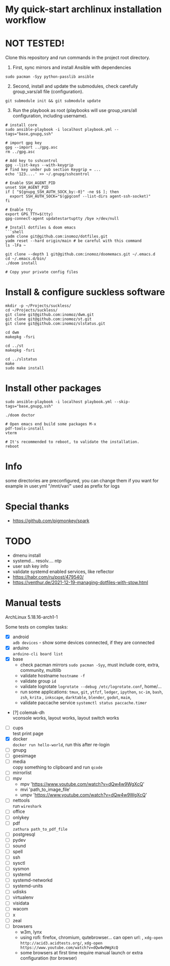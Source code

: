 # My quick-start archlinux installation workflow

# NOT TESTED!

Clone this repository and run commands in the project root directory.

1. First, sync mirrors and install Ansible with dependencies

```shell
sudo pacman -Syy python-passlib ansible
```

2. Second, install and update the submodules, check carefully group_vars/all file (configuration).

```shell
git submodule init && git submodule update
```

3. Run the playbook as root (playbooks will use group_vars/all configuration, including username).

```shell
# install core
sudo ansible-playbook -i localhost playbook.yml --tags="base,gnupg,ssh"

# import gpg key
gpg --import ../gpg.asc
rm ../gpg.asc

# Add key to sshcontrol
gpg --list-keys --with-keygrip
# find key under pub section Keygrip = ...
echo '123....' >> ~/.gnupg/sshcontrol

# Enable SSH_AGENT_PID
unset SSH_AGENT_PID
if [ "${gnupg_SSH_AUTH_SOCK_by:-0}" -ne $$ ]; then
  export SSH_AUTH_SOCK="$(gpgconf --list-dirs agent-ssh-socket)"
fi

# Enable tty
export GPG_TTY=$(tty)
gpg-connect-agent updatestartuptty /bye >/dev/null

# Install dotfiles & doom emacs
```shell
yadm clone git@github.com:inomoz/dotfiles.git
yadm reset --hard origin/main # be careful with this command
ls -lFa ~

git clone --depth 1 git@github.com:inomoz/doomemacs.git ~/.emacs.d
cd ~/.emacs.d/bin/
./doom install

# Copy your private config files
```

# Install & configure suckless software
```shell
mkdir -p ~/Projects/suckless/
cd ~/Projects/suckless/
git clone git@github.com:inomoz/dwm.git
git clone git@github.com:inomoz/st.git
git clone git@github.com:inomoz/slstatus.git

cd dwm
makepkg -fsri

cd ../st
makepkg -fsri

cd ../slstatus
make
sudo make install
```

# Install other packages
```shell
sudo ansible-playbook -i localhost playbook.yml --skip-tags="base,gnupg,ssh"

./doom doctor

# Open emacs end build some packages M-x
pdf-tools-install
vterm

# It's recommended to reboot, to validate the installation.
reboot
```

# Info

some directories are preconfigured, you can change them if you want
for example in user.yml "/mnt/var/" used as prefix for logs

# Special thanks

- https://github.com/pigmonkey/spark

# TODO
- dmenu install
- systemd... resolv.... ntp
- user ssh key info
- validate systemd enabled services, like reflector
- https://habr.com/ru/post/479540/
- https://venthur.de/2021-12-19-managing-dotfiles-with-stow.html

# Manual tests

ArchLinux 5.18.16-arch1-1

Some tests on complex tasks:
- [x] android  
  `adb devices` - show some devices connected, if they are connected
- [x] arduino  
  `arduino-cli board list`
- [x] base  
  - check pacman mirrors `sudo pacman -Syy`, must include core, extra, community, multilib
  - validate hostname `hostname -f`
  - validate group `id`
  - validate logrotate `logrotate --debug /etc/logrotate.conf`, home/...
  - run some applications: `tmux`, `git`, `ytfzf`, `ledger`, `ipython`, `sc-im`,  `bash`, `zsh`,  `krita`
    , `inkscape`, `darktable`, `blender`, `godot`, `maim`,
  - validate paccache service `systemctl status paccache.timer`
- [?] colemak-dh  
  vconsole works, layout works, layout switch works
- [ ] cups  
  test print page
- [x] docker  
  `docker run hello-world`, run this after re-login
- [ ] gnupg
- [ ] goesimage
- [ ] media  
  copy something to clipboard and run `qcode`
- [ ] mirrorlist
- [ ] mpv
  - mpv 'https://www.youtube.com/watch?v=dQw4w9WgXcQ'
  - mvi 'path_to_image_file'
  - umpv 'https://www.youtube.com/watch?v=dQw4w9WgXcQ'
- [ ] nettools  
  run `wireshark`
- [ ] office
- [ ] onlykey
- [ ] pdf  
  `zathura path_to_pdf_file`
- [ ] postgresql
- [ ] pydev
- [ ] sound
- [ ] spell
- [ ] ssh
- [ ] sysctl
- [ ] sysmon
- [ ] systemd
- [ ] systemd-networkd
- [ ] systemd-units
- [ ] udisks
- [ ] virtualenv
- [ ] visidata
- [ ] wacom
- [ ] x
- [ ] zeal
- [ ] browsers
  - w3m, lynx
  - using rofi: firefox, chromium, qutebrowser... can open url:
    , `xdg-open http://acid3.acidtests.org/`, `xdg-open https://www.youtube.com/watch?v=dQw4w9WgXcQ`
  - some browsers at first time require manual launch or extra configuration (tor browser)
